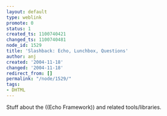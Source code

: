 ```yaml
---
layout: default
type: weblink
promote: 0
status: 1
created_ts: 1100740421
changed_ts: 1100740481
node_id: 1529
title: 'Slashback: Echo, Lunchbox, Questions'
author: anj
created: '2004-11-18'
changed: '2004-11-18'
redirect_from: []
permalink: "/node/1529/"
tags:
- DHTML
---
```

Stuff about the ((Echo Framework)) and related tools/libraries.

